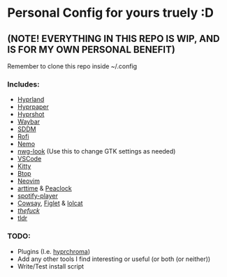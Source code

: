 # Personal Config for yours truely :D
## (NOTE! EVERYTHING IN THIS REPO IS WIP, AND IS FOR MY OWN PERSONAL BENEFIT)

Remember to clone this repo inside ~/.config

### Includes:
- [Hyprland](https://github.com/hyprwm/Hyprland)
- [Hyprpaper](https://github.com/hyprwm/hyprpaper)
- [Hyprshot](https://github.com/Gustash/hyprshot)
- [Waybar](https://github.com/Alexays/Waybar)
- [SDDM](https://github.com/sddm/sddm)
- [Rofi](https://github.com/davatorium/rofi)
- [Nemo](https://github.com/linuxmint/nemo)
- [nwg-look](https://github.com/nwg-piotr/nwg-look) (Use this to change GTK settings as needed)
- [VSCode](https://github.com/microsoft/vscode)
- [Kitty](https://github.com/kovidgoyal/kitty)
- [Btop](https://github.com/aristocratos/btop)
- [Neovim](https://github.com/neovim/neovim)
- [arttime](https://github.com/poetaman/arttime?tab=readme-ov-file#installation) & [Peaclock](https://github.com/octobanana/peaclock)
- [spotify-player](https://github.com/aome510/spotify-player)
- [Cowsay](https://github.com/cowsay-org/cowsay), [Figlet](http://www.figlet.org/) & [lolcat](https://github.com/busyloop/lolcat)
- [*thefuck*](https://github.com/nvbn/thefuck)
- [tldr](https://github.com/tldr-pages/tldr)

### TODO:
- Plugins (I.e. [hyprchroma](https://github.com/alexhulbert/Hyprchroma))
- Add any other tools I find interesting or useful (or both (or neither))
- Write/Test install script
